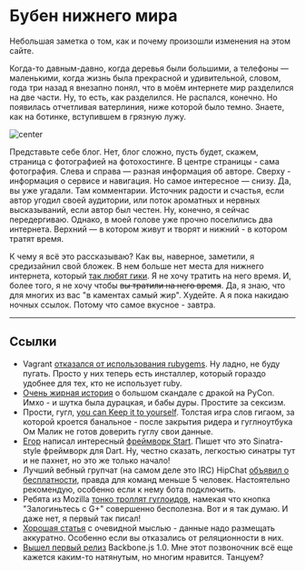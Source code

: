 # Бубен нижнего мира

Небольшая заметка о том, как и почему произошли изменения на этом сайте.

Когда-то давным-давно, когда деревья были большими, а телефоны — маленькими, когда жизнь была прекрасной и удивительной, словом, года три назад я внезапно понял, что в моём интернете мир разделился на две части. Ну, то есть, как разделился. Не распался, конечно. Но появилась отчетливая ватерлиния, ниже которой было темно. Знаете, как на ботинке, вступившем в грязную лужу.

![center](http://img-fotki.yandex.ru/get/6439/9320383.8/0_88f00_e4910e1_L.jpeg)

Представьте себе блог. Нет, блог сложно, пусть будет, скажем, страница с фотографией на фотохостинге. В центре страницы - сама фотография. Слева и справа — разная информация об авторе. Сверху - информация о сервисе и навигация. Но самое интересное — снизу. Да, вы уже угадали. Там комментарии. Источник радости и счастья, если автор угодил своей аудитории, или поток ароматных и нервных высказываний, если автор был честен. Ну, конечно, я сейчас передергиваю. Однако, в моей голове уже прочно поселились два интернета. Верхний — в котором живут и творят и нижний - в котором тратят время.

К чему я всё это рассказываю? Как вы, наверное, заметили, я средизайнил свой бложек. В нем больше нет места для нижнего интернета, который [так любят гики](/post/2012-08-21-geekery/). Я не хочу тратить на него время. И, более того, я не хочу чтобы ~~вы тратили на него время~~. Да, я знаю, что для многих из вас "в каментах самый жир". Худейте. А я пока накидаю ночных ссылок. Потому что самое вкусное - завтра.

------

## Ссылки

* Vagrant [отказался от использования rubygems](http://mitchellh.com/abandoning-rubygems). Ну ладно, не буду пугать. Просто у них теперь есть инсталлер, который гораздо удобнее для тех, кто не использует ruby.
* [Очень жирная история](http://www.dailydot.com/society/pycon-dongle-joke-misogyny-sexism-adria-richards/) о большом скандале с дракой на PyCon. Имхо - и шутка была дурацкая, и бабы дуры. Простите за сексизм.
* Прости, гугл, [you can Keep it to yourself](http://gigaom.com/2013/03/20/sorry-google-you-can-keep-it-to-yourself/). Толстая игра слов гигаом, за которой кроется банальное - после закрытия ридера и гуглноутбука Ом Малик не готов доверить гуглу свои данные.
* [Егор](https://twitter.com/lvivski) написал интересный [фреймворк Start](https://github.com/lvivski/start). Пишет что это Sinatra-style фреймворк для Dart. Ну, честно сказать, легкостью синатры тут и не пахнет, но это же только начало!
* Лучший вебный групчат (на самом деле это IRC) HipChat [объявил о бесплатности](http://blog.hipchat.com/2013/03/21/hipchat-now-free-for-teams-of-5-users-or-fewer/), правда для команд меньше 5 человек. Настоятельно рекомендую, особенно если к нему бота подключить.
* Ребята из Mozilla [тонко троллят гуглоидов](http://identity.mozilla.com/post/45842909320/users-dont-like-social-login), намекая что кнопка "Залогиньтесь с G+" совершенно бесполезна. Вот и я так думаю. И даже нет, я первый так писал!
* [Хорошая статья](http://davidcel.is/blog/2013/03/20/the-story-of-my-redis-database/) с очевидной мыслью - данные надо размещать аккуратно. Особенно если вы отказались от реляционности в них.
* [Вышел первый релиз](http://ashkenas.com/backbonejs-1.0/) Backbone.js 1.0. Мне этот позвоночник всё еще кажется каким-то натянутым, но многим нравится. Танцуем?
